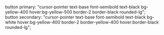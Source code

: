 button primary: "cursor-pointer text-base font-semibold text-black bg-yellow-400 hover:bg-yellow-500 border-2 border-black rounded-lg";
button secondary: "cursor-pointer text-base font-semibold text-black bg-white hover:bg-yellow-400 border-2 border-yellow-400 hover:border-black rounded-lg";